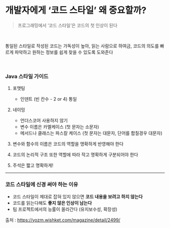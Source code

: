 # 개발자에게 ‘코드 스타일’ 왜 중요할까?

> 프로그래밍에서 ‘코드 스타일’은 코드의 첫 인상이 된다

<br/>

통일된 스타일로 작성된 코드는 가독성이 높아, 읽는 사람으로 하여금, 코드의 의도를 빠르게 파악하고 원하는 정보를 쉽게 찾을 수 있도록 도와준다

<br/>

### Java 스타일 가이드

1. 포맷팅

   - 인덴트 (빈 칸수 - 2 or 4) 통일

2. 네이밍

   - 언더스코어 사용하지 않기
   - 변수 이름은 카멜케이스 (첫 문자는 소문자)
   - 메서드나 클래스는 파스칼 케이스 (첫 문자는 대문자, 단어를 합칠경우 대문자)

3. 변수와 함수의 이름은 코드의 역할을 명확하게 반영해야 한다

4. 코드의 논리적 구조 또한 역할에 따라 작고 명확하게 구분되어야 한다

5. 주석은 짧고 명확하게!

---

### 코드 스타일에 신경 써야 하는 이유

- 코드 스타일이 제대로 잡혀 있지 않으면 **코드 내용을 보려고 하지 않는다**
- 코드를 읽는다해도 **좋지 않은 인상이 남는다**
- 팀 프로젝트에서의 능률이 올라간다 (유지보수성, 확장성)

출처 : https://yozm.wishket.com/magazine/detail/2499/
